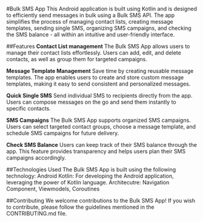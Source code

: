 #Bulk SMS App
This Android application is built using Kotlin and is designed to efficiently send messages in bulk using a Bulk SMS API. The app simplifies the process of managing contact lists, creating message templates, sending single SMS, organizing SMS campaigns, and checking the SMS balance - all within an intuitive and user-friendly interface.

##Features
**Contact List management**
The Bulk SMS App allows users to manage their contact lists effortlessly. Users can add, edit, and delete contacts, as well as group them for targeted campaigns.

**Message Template Management**
Save time by creating reusable message templates. The app enables users to create and store custom message templates, making it easy to send consistent and personalized messages.

**Quick Single SMS**
Send individual SMS to recipients directly from the app. Users can compose messages on the go and send them instantly to specific contacts.

**SMS Campaigns**
The Bulk SMS App supports organized SMS campaigns. Users can select targeted contact groups, choose a message template, and schedule SMS campaigns for future delivery.

**Check SMS Balance**
Users can keep track of their SMS balance through the app. This feature provides transparency and helps users plan their SMS campaigns accordingly.

##Technologies Used
The Bulk SMS App is built using the following technology:
    Android Kotlin: For developing the Android application, leveraging the power of Kotlin language.
    Architecutre: Navigation Component, Viewmodels, Coroutines 

##Contributing
We welcome contributions to the Bulk SMS App! If you wish to contribute, please follow the guidelines mentioned in the CONTRIBUTING.md file.
